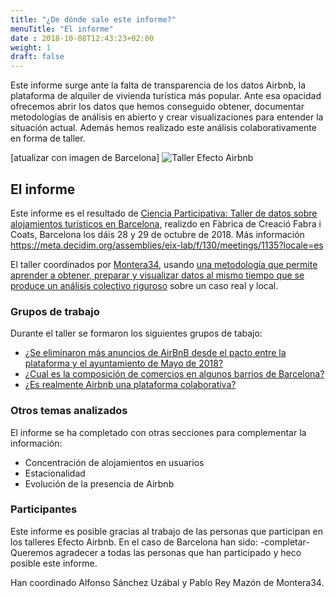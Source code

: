 ```yaml
---
title: "¿De dónde sale este informe?"
menuTitle: "El informe"
date : 2018-10-08T12:43:23+02:00
weight: 1
draft: false
---
```


Este informe surge ante la falta de transparencia de los datos Airbnb, la plataforma de alquiler de vivienda turística más popular. Ante esa opacidad ofrecemos abrir los datos que hemos conseguido obtener, documentar metodologías de análisis en abierto y crear visualizaciones para entender la situación actual. Además hemos realizado este análisis colaborativamente en forma de taller.

[atualizar con imagen de Barcelona]
![Taller Efecto Airbnb](https://lab.montera34.com/airbnb/images/1809_efecto-airbnb-barcelona.png)


## El informe

Este informe es el resultado de [Ciencia Participativa: Taller de datos sobre alojamientos turísticos en Barcelona](https://montera34.com/project/taller-datos-alojamientos-turisticos-barcelona-2018/), realizdo en Fàbrica de Creació Fabra i Coats, Barcelona los dáis 28 y 29 de octubre de 2018. Más información https://meta.decidim.org/assemblies/eix-lab/f/130/meetings/1135?locale=es

El taller coordinados por [Montera34](https://montera34.com/), usando [una metodología que permite aprender a obtener, preparar y visualizar datos al mismo tiempo que se produce un análisis colectivo riguroso](/metodologia) sobre un caso real y local.

### Grupos de trabajo

Durante el taller se formaron los siguientes grupos de tabajo:

+ [¿Se eliminaron más anuncios de AirBnB desde el pacto entre la plataforma y el ayuntamiento de Mayo de 2018?](barcelona/eliminacion-anuncios)
+ [¿Cual es la composición de comercios en algunos barrios de Barcelona?](barcelona/comercios)
+ [¿Es realmente Airbnb una plataforma colaborativa?](barcelona/es-airbnb-colaborativa)

### Otros temas analizados

El informe se ha completado con otras secciones para complementar la información:

+ Concentración de alojamientos en usuarios
+ Estacionalidad
+ Evolución de la presencia de Airbnb

### Participantes

Este informe es posible gracias al trabajo de las personas que participan en los talleres Efecto Airbnb. En el caso de Barcelona han sido: -completar-
Queremos agradecer a todas las personas que han participado y heco posible este informe.

Han coordinado Alfonso Sánchez Uzábal y Pablo Rey Mazón de Montera34. 
